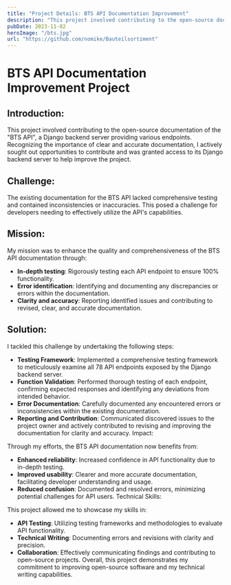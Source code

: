 ```yaml
---
title: "Project Details: BTS API Documentation Improvement"
description: "This project involved contributing to the open-source documentation of the `BTS API`, a Django backend server providing various endpoints"
pubDate: 2023-11-02
heroImage: "/bts.jpg"
url: "https://github.com/nomike/Bauteilsortiment"
---
```



# BTS API Documentation Improvement Project

## Introduction:

This project involved contributing to the open-source documentation of the "BTS API", a Django backend server providing various endpoints. Recognizing the importance of clear and accurate documentation, I actively sought out opportunities to contribute and was granted access to its Django backend server to help improve the project.

## Challenge:

The existing documentation for the BTS API lacked comprehensive testing and contained inconsistencies or inaccuracies. This posed a challenge for developers needing to effectively utilize the API's capabilities.

## Mission:

My mission was to enhance the quality and comprehensiveness of the BTS API documentation through:

- **In-depth testing**: Rigorously testing each API endpoint to ensure 100% functionality.
- **Error identification**: Identifying and documenting any discrepancies or errors within the documentation.
- **Clarity and accuracy**: Reporting identified issues and contributing to revised, clear, and accurate documentation.

## Solution:

I tackled this challenge by undertaking the following steps:

- **Testing Framework**: Implemented a comprehensive testing framework to meticulously examine all 78 API endpoints exposed by the Django backend server.
- **Function Validation**: Performed thorough testing of each endpoint, confirming expected responses and identifying any deviations from intended behavior.
- **Error Documentation**: Carefully documented any encountered errors or inconsistencies within the existing documentation.
- **Reporting and Contribution**: Communicated discovered issues to the project owner and actively contributed to revising and improving the documentation for clarity and accuracy.
Impact:

Through my efforts, the BTS API documentation now benefits from:

- **Enhanced reliability**: Increased confidence in API functionality due to in-depth testing.
- **Improved usability**: Clearer and more accurate documentation, facilitating developer understanding and usage.
- **Reduced confusion**: Documented and resolved errors, minimizing potential challenges for API users.
Technical Skills:

This project allowed me to showcase my skills in:

- **API Testing**: Utilizing testing frameworks and methodologies to evaluate API functionality.
- **Technical Writing**: Documenting errors and revisions with clarity and precision.
- **Collaboration**: Effectively communicating findings and contributing to open-source projects.
Overall, this project demonstrates my commitment to improving open-source software and my technical writing capabilities.